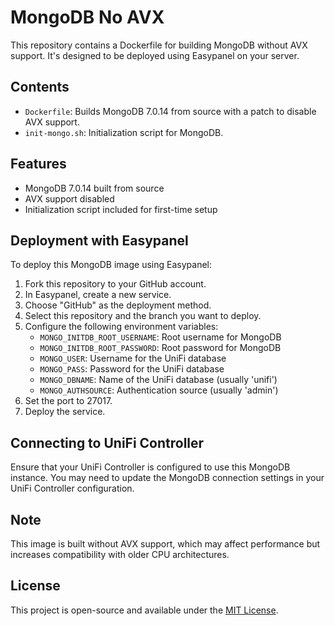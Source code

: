 # MongoDB No AVX

This repository contains a Dockerfile for building MongoDB without AVX support. It's designed to be deployed using Easypanel on your server.

## Contents

- `Dockerfile`: Builds MongoDB 7.0.14 from source with a patch to disable AVX support.
- `init-mongo.sh`: Initialization script for MongoDB.

## Features

- MongoDB 7.0.14 built from source
- AVX support disabled
- Initialization script included for first-time setup

## Deployment with Easypanel

To deploy this MongoDB image using Easypanel:

1. Fork this repository to your GitHub account.
2. In Easypanel, create a new service.
3. Choose "GitHub" as the deployment method.
4. Select this repository and the branch you want to deploy.
5. Configure the following environment variables:
   - `MONGO_INITDB_ROOT_USERNAME`: Root username for MongoDB
   - `MONGO_INITDB_ROOT_PASSWORD`: Root password for MongoDB
   - `MONGO_USER`: Username for the UniFi database
   - `MONGO_PASS`: Password for the UniFi database
   - `MONGO_DBNAME`: Name of the UniFi database (usually 'unifi')
   - `MONGO_AUTHSOURCE`: Authentication source (usually 'admin')
6. Set the port to 27017.
7. Deploy the service.

## Connecting to UniFi Controller

Ensure that your UniFi Controller is configured to use this MongoDB instance. You may need to update the MongoDB connection settings in your UniFi Controller configuration.

## Note

This image is built without AVX support, which may affect performance but increases compatibility with older CPU architectures.

## License

This project is open-source and available under the [MIT License](LICENSE).
